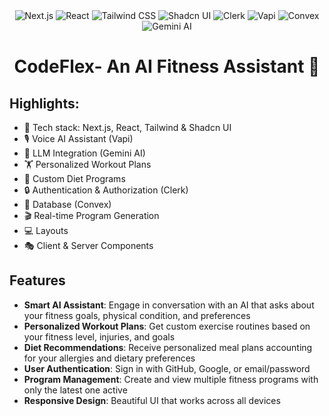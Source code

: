
<div align="center">
  <img src="https://img.shields.io/badge/-Next_JS-black?style=for-the-badge&logo=nextdotjs&logoColor=white&color=61DAFB" alt="Next.js" />
  <img src="https://img.shields.io/badge/-React-black?style=for-the-badge&logo=react&logoColor=white&color=61DAFB" alt="React" />
  <img src="https://img.shields.io/badge/-Tailwind_CSS-black?style=for-the-badge&logo=tailwindcss&logoColor=white&color=06B6D4" alt="Tailwind CSS" />
  <img src="https://img.shields.io/badge/-Shadcn_UI-black?style=for-the-badge&logo=radixui&logoColor=white&color=0F172A" alt="Shadcn UI" />
  <img src="https://img.shields.io/badge/-Clerk-black?style=for-the-badge&logo=clerk&logoColor=white&color=3B82F6" alt="Clerk" />
  <img src="https://img.shields.io/badge/-Vapi-black?style=for-the-badge&logoColor=white&color=4ADE80" alt="Vapi" />
  <img src="https://img.shields.io/badge/-Convex-black?style=for-the-badge&logoColor=white&color=8B5CF6" alt="Convex" />
  <img src="https://img.shields.io/badge/-Gemini_AI-black?style=for-the-badge&logo=google&logoColor=white&color=34A853" alt="Gemini AI" />
</div>

<h1 align="center">CodeFlex- An AI Fitness Assistant 💪 </h1>

## Highlights:

- 🚀 Tech stack: Next.js, React, Tailwind & Shadcn UI
- 🎙️ Voice AI Assistant (Vapi)
- 🧠 LLM Integration (Gemini AI)
- 🏋️ Personalized Workout Plans
- 🥗 Custom Diet Programs
- 🔒 Authentication & Authorization (Clerk)
- 💾 Database (Convex)
- 🎬 Real-time Program Generation
- 💻 Layouts
- 🎭 Client & Server Components

## Features

- **Smart AI Assistant**: Engage in conversation with an AI that asks about your fitness goals, physical condition, and preferences
- **Personalized Workout Plans**: Get custom exercise routines based on your fitness level, injuries, and goals
- **Diet Recommendations**: Receive personalized meal plans accounting for your allergies and dietary preferences
- **User Authentication**: Sign in with GitHub, Google, or email/password
- **Program Management**: Create and view multiple fitness programs with only the latest one active
- **Responsive Design**: Beautiful UI that works across all devices
